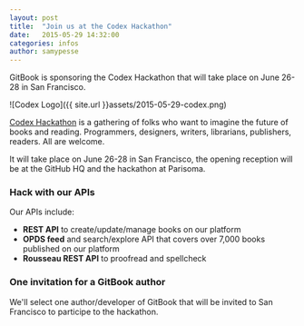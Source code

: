```yaml
---
layout: post
title:  "Join us at the Codex Hackathon"
date:   2015-05-29 14:32:00
categories: infos
author: samypesse
---
```


GitBook is sponsoring the Codex Hackathon that will take place on June 26-28 in San Francisco.

<!-- more -->

![Codex Logo]({{ site.url }}assets/2015-05-29-codex.png)

[Codex Hackathon](http://codexhackathon.com/) is a gathering of folks who want to imagine the future of books and reading. Programmers, designers, writers, librarians, publishers, readers.  All are welcome.

It will take place on June 26-28 in San Francisco, the opening reception will be at the GitHub HQ and the hackathon at Parisoma.

### Hack with our APIs

Our APIs include:

* **REST API** to create/update/manage books on our platform
* **OPDS feed** and search/explore API that covers over 7,000 books published on our platform
* **Rousseau REST API** to proofread and spellcheck

### One invitation for a GitBook author

We'll select one author/developer of GitBook that will be invited to San Francisco to participe to the hackathon.

